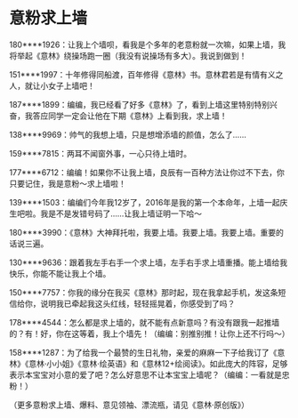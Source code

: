 # 意粉求上墙

180****1926：让我上个墙呗，看我是个多年的老意粉就一次嘛，如果上墙，我将举起《意林》绕操场跑一圈（我没有说操场有多大）。我说到做到！ 

151****1997：十年修得同船渡，百年修得《意林》书。意林君若是有情有义之人，就让小女子上墙吧！ 

187****1899：编编，我已经看了好多《意林》了，看到上墙这里特别特别兴奋，我答应同学一定会让他在下期《意林》上看到我，求上墙！ 

138****9969：帅气的我想上墙，只是想增添墙的颜值，怎么了…… 

159****7815：两耳不闻窗外事，一心只待上墙时。 

177****6712：编编！如果你不让我上墙，良辰有一百种方法让你过不下去，你只要记住，我是意粉～求上墙啦！ 

139****1503：编编们今年我12岁了，2016年是我的第一个本命年，上墙一起庆生吧啦。我是不是发错号码了……让我上墙证明一下哈～ 

180****3990：《意林》大神拜托啦，我要上墙。我要上墙。我要上墙。重要的话说三遍。 

130****9636：跟着我左手右手一个求上墙，左手右手求上墙重播。能上墙给我快乐，你能不能让我上个墙。 

150****7757：你我的缘分在我买《意林》那时起，现在我拿起手机，发这条短信给你，说明我已牵起我这头红线，轻轻摇晃着，你感受到了吗？ 

178****4544：怎么都是求上墙的，就不能有点新意吗？有没有跟我一起推墙的？有！好，你在这等着，我上个墙先！（编编：别推别推！让你上还不行吗～） 

158****1287：为了给我一个最赞的生日礼物，亲爱的麻麻一下子给我订了《意林》《意林·小小姐》《意林·绘英语》和《意林12+绘阅读》。如此庞大的阵容，足够表示本宝宝对小意的爱了吧？怎么好意思不让本宝宝上墙呢？（编编：一看就是忠粉！） 

（更多意粉求上墙、爆料、意见领袖、漂流瓶，请见《意林·原创版》）